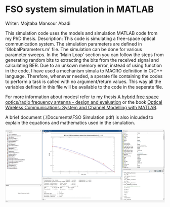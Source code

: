 # FSO system simulation in MATLAB

Writer: Mojtaba Mansour Abadi

This simulation code uses the models and simulation MATLAB code from my PhD thesis.
Description: This code is simulating a free-space optical communication system. The simulation parameters are defined in 'GlobalParameters.m' file. The simulation can be done for various parameter sweeps. In the 'Main Loop' section you can follow the steps from generating random bits to extracting the bits from the received signal and calculating BER.
Due to an unkown memory error, instead of using function in the code, I have used a mechanism simula to MACRO definition in C/C++ language. Therefore, whenever needed, a sperate file containing the codes to perform a task is called with no argument/return values. This way all the variables defined in this file will be available to the code in the seperate file.

For more information about modesl refer to my thesis [A hybrid free space optics/radio frequency antenna - design and evaluation](http://nrl.northumbria.ac.uk/36012/) or the book [Optical Wireless Communications: System and Channel Modelling with MATLAB](https://uk.mathworks.com/academia/books/optical-wireless-communications-ghassemlooy.html).

A brief document (.\Documents\FSO Simulation.pdf) is also inlcuded to explain the equations and mathematics used in the simulation. 

![Screenshot](Screenshot.jpg)
